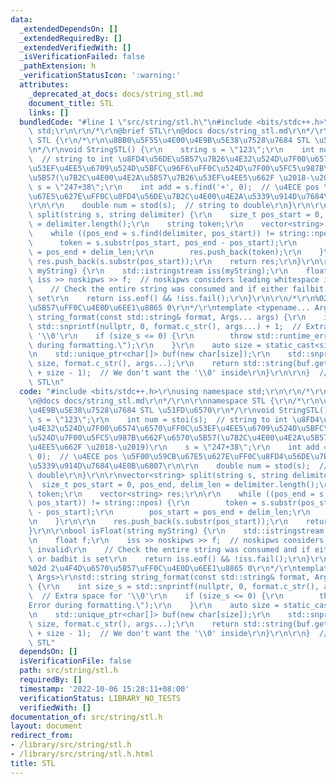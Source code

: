 ```yaml
---
data:
  _extendedDependsOn: []
  _extendedRequiredBy: []
  _extendedVerifiedWith: []
  _isVerificationFailed: false
  _pathExtension: h
  _verificationStatusIcon: ':warning:'
  attributes:
    _deprecated_at_docs: docs/string_stl.md
    document_title: STL
    links: []
  bundledCode: "#line 1 \"src/string/stl.h\"\n#include <bits/stdc++.h>\r\nusing namespace\
    \ std;\r\n\r\n/*\r\n@brief STL\r\n@docs docs/string_stl.md\r\n*/\r\n\r\nnamespace\
    \ STL {\r\n/*\r\n\u8BB0\u5F55\u4E00\u4E9B\u5E38\u7528\u7684 STL \u51FD\u6570\r\
    \n*/\r\nvoid StringSTL() {\r\n    string s = \"123\";\r\n    int num = stoi(s);\
    \  // string to int \u8FD4\u56DE\u5B57\u7B26\u4E32\u524D\u7F00\u6574\u6570\uFF0C\
    \u53EF\u4EE5\u6709\u524D\u5BFC\u96F6\uFF0C\u524D\u7F00\u5FC5\u987B\u662F\u6570\
    \u5B57(\u7B2C\u4E00\u4E2A\u5B57\u7B26\u53EF\u4EE5\u662F \u2018-\u2019)\r\n   \
    \ s = \"247+38\";\r\n    int add = s.find('+', 0);  // \u4ECE pos \u5F00\u59CB\
    \u67E5\u627E\uFF0C\u8FD4\u56DE\u7B2C\u4E00\u4E2A\u5339\u914D\u7684\u4E0B\u6807\
    \r\n\r\n    double num = stod(s);  // string to double\r\n}\r\n\r\nvector<string>\
    \ split(string s, string delimiter) {\r\n    size_t pos_start = 0, pos_end, delim_len\
    \ = delimiter.length();\r\n    string token;\r\n    vector<string> res;\r\n\r\n\
    \    while ((pos_end = s.find(delimiter, pos_start)) != string::npos) {\r\n  \
    \      token = s.substr(pos_start, pos_end - pos_start);\r\n        pos_start\
    \ = pos_end + delim_len;\r\n        res.push_back(token);\r\n    }\r\n\r\n   \
    \ res.push_back(s.substr(pos_start));\r\n    return res;\r\n}\r\n\r\nbool isFloat(string\
    \ myString) {\r\n    std::istringstream iss(myString);\r\n    float f;\r\n   \
    \ iss >> noskipws >> f;  // noskipws considers leading whitespace invalid\r\n\
    \    // Check the entire string was consumed and if either failbit or badbit is\
    \ set\r\n    return iss.eof() && !iss.fail();\r\n}\r\n\r\n/*\r\n%02d 2\u4F4D\u6570\
    \u5B57\uFF0C\u4E0D\u6EE1\u8865 0\r\n*/\r\ntemplate <typename... Args>\r\nstd::string\
    \ string_format(const std::string& format, Args... args) {\r\n    int size_s =\
    \ std::snprintf(nullptr, 0, format.c_str(), args...) + 1;  // Extra space for\
    \ '\\0'\r\n    if (size_s <= 0) {\r\n        throw std::runtime_error(\"Error\
    \ during formatting.\");\r\n    }\r\n    auto size = static_cast<size_t>(size_s);\r\
    \n    std::unique_ptr<char[]> buf(new char[size]);\r\n    std::snprintf(buf.get(),\
    \ size, format.c_str(), args...);\r\n    return std::string(buf.get(), buf.get()\
    \ + size - 1);  // We don't want the '\\0' inside\r\n}\r\n\r\n}  // namespace\
    \ STL\n"
  code: "#include <bits/stdc++.h>\r\nusing namespace std;\r\n\r\n/*\r\n@brief STL\r\
    \n@docs docs/string_stl.md\r\n*/\r\n\r\nnamespace STL {\r\n/*\r\n\u8BB0\u5F55\u4E00\
    \u4E9B\u5E38\u7528\u7684 STL \u51FD\u6570\r\n*/\r\nvoid StringSTL() {\r\n    string\
    \ s = \"123\";\r\n    int num = stoi(s);  // string to int \u8FD4\u56DE\u5B57\u7B26\
    \u4E32\u524D\u7F00\u6574\u6570\uFF0C\u53EF\u4EE5\u6709\u524D\u5BFC\u96F6\uFF0C\
    \u524D\u7F00\u5FC5\u987B\u662F\u6570\u5B57(\u7B2C\u4E00\u4E2A\u5B57\u7B26\u53EF\
    \u4EE5\u662F \u2018-\u2019)\r\n    s = \"247+38\";\r\n    int add = s.find('+',\
    \ 0);  // \u4ECE pos \u5F00\u59CB\u67E5\u627E\uFF0C\u8FD4\u56DE\u7B2C\u4E00\u4E2A\
    \u5339\u914D\u7684\u4E0B\u6807\r\n\r\n    double num = stod(s);  // string to\
    \ double\r\n}\r\n\r\nvector<string> split(string s, string delimiter) {\r\n  \
    \  size_t pos_start = 0, pos_end, delim_len = delimiter.length();\r\n    string\
    \ token;\r\n    vector<string> res;\r\n\r\n    while ((pos_end = s.find(delimiter,\
    \ pos_start)) != string::npos) {\r\n        token = s.substr(pos_start, pos_end\
    \ - pos_start);\r\n        pos_start = pos_end + delim_len;\r\n        res.push_back(token);\r\
    \n    }\r\n\r\n    res.push_back(s.substr(pos_start));\r\n    return res;\r\n\
    }\r\n\r\nbool isFloat(string myString) {\r\n    std::istringstream iss(myString);\r\
    \n    float f;\r\n    iss >> noskipws >> f;  // noskipws considers leading whitespace\
    \ invalid\r\n    // Check the entire string was consumed and if either failbit\
    \ or badbit is set\r\n    return iss.eof() && !iss.fail();\r\n}\r\n\r\n/*\r\n\
    %02d 2\u4F4D\u6570\u5B57\uFF0C\u4E0D\u6EE1\u8865 0\r\n*/\r\ntemplate <typename...\
    \ Args>\r\nstd::string string_format(const std::string& format, Args... args)\
    \ {\r\n    int size_s = std::snprintf(nullptr, 0, format.c_str(), args...) + 1;\
    \  // Extra space for '\\0'\r\n    if (size_s <= 0) {\r\n        throw std::runtime_error(\"\
    Error during formatting.\");\r\n    }\r\n    auto size = static_cast<size_t>(size_s);\r\
    \n    std::unique_ptr<char[]> buf(new char[size]);\r\n    std::snprintf(buf.get(),\
    \ size, format.c_str(), args...);\r\n    return std::string(buf.get(), buf.get()\
    \ + size - 1);  // We don't want the '\\0' inside\r\n}\r\n\r\n}  // namespace\
    \ STL"
  dependsOn: []
  isVerificationFile: false
  path: src/string/stl.h
  requiredBy: []
  timestamp: '2022-10-06 15:28:11+08:00'
  verificationStatus: LIBRARY_NO_TESTS
  verifiedWith: []
documentation_of: src/string/stl.h
layout: document
redirect_from:
- /library/src/string/stl.h
- /library/src/string/stl.h.html
title: STL
---
```


